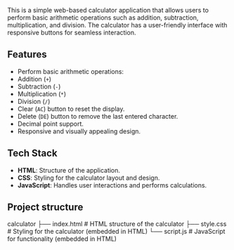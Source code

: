 This is a simple web-based calculator application that allows users to perform basic arithmetic operations such as addition, subtraction, multiplication, and division. The calculator has a user-friendly interface with responsive buttons for seamless interaction.


## Features

- Perform basic arithmetic operations:
- Addition (`+`)
- Subtraction (`-`)
- Multiplication (`*`)
- Division (`/`)
- Clear (`AC`) button to reset the display.
- Delete (`DE`) button to remove the last entered character.
- Decimal point support.
- Responsive and visually appealing design.


## Tech Stack

- **HTML**: Structure of the application.
- **CSS**: Styling for the calculator layout and design.
- **JavaScript**: Handles user interactions and performs calculations.


## Project structure

calculator
├── index.html        # HTML structure of the calculator
├── style.css         # Styling for the calculator (embedded in HTML)
└── script.js         # JavaScript for functionality (embedded in HTML)
